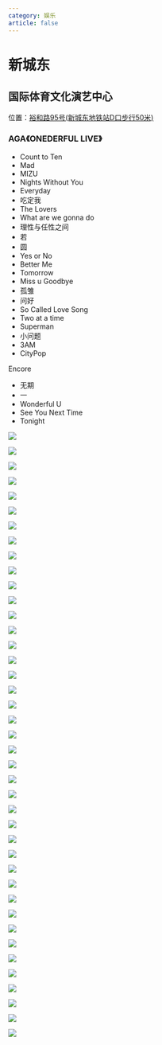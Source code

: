```yaml
---
category: 娱乐
article: false
---
```


# 新城东

## 国际体育文化演艺中心

<i class="fa-solid fa-location-dot"></i> 位置：<a href="https://ditu.amap.com/place/B0FFIIJZ6B" target="_blank">裕和路95号(新城东地铁站D口步行50米)</a>

### AGA《ONEDERFUL LIVE》

- Count to Ten
- Mad
- MIZU
- Nights Without You
- Everyday
- 吃定我
- The Lovers
- What are we gonna do
- 理性与任性之间
- 若
- 圆
- Yes or No
- Better Me
- Tomorrow
- Miss u Goodbye
- 孤雏
- 问好
- So Called Love Song
- Two at a time
- Superman
- 小问题
- 3AM
- CityPop

Encore

- 无期
- 一
- Wonderful U
- See You Next Time
- Tonight

![](https://img.sherry4869.com/blog/life/play/china/guangdong/foshan/sd/xcd/gjty/aga-onederful/1.jpg)

![](https://img.sherry4869.com/blog/life/play/china/guangdong/foshan/sd/xcd/gjty/aga-onederful/3.jpg)

![](https://img.sherry4869.com/blog/life/play/china/guangdong/foshan/sd/xcd/gjty/aga-onederful/4.jpg)

![](https://img.sherry4869.com/blog/life/play/china/guangdong/foshan/sd/xcd/gjty/aga-onederful/5.jpg)

![](https://img.sherry4869.com/blog/life/play/china/guangdong/foshan/sd/xcd/gjty/aga-onederful/6.jpg)

![](https://img.sherry4869.com/blog/life/play/china/guangdong/foshan/sd/xcd/gjty/aga-onederful/7.jpg)

![](https://img.sherry4869.com/blog/life/play/china/guangdong/foshan/sd/xcd/gjty/aga-onederful/8.jpg)

![](https://img.sherry4869.com/blog/life/play/china/guangdong/foshan/sd/xcd/gjty/aga-onederful/9.jpg)

![](https://img.sherry4869.com/blog/life/play/china/guangdong/foshan/sd/xcd/gjty/aga-onederful/10.jpg)

![](https://img.sherry4869.com/blog/life/play/china/guangdong/foshan/sd/xcd/gjty/aga-onederful/11.jpg)

![](https://img.sherry4869.com/blog/life/play/china/guangdong/foshan/sd/xcd/gjty/aga-onederful/12.jpg)

![](https://img.sherry4869.com/blog/life/play/china/guangdong/foshan/sd/xcd/gjty/aga-onederful/13.jpg)

![](https://img.sherry4869.com/blog/life/play/china/guangdong/foshan/sd/xcd/gjty/aga-onederful/14.jpg)

![](https://img.sherry4869.com/blog/life/play/china/guangdong/foshan/sd/xcd/gjty/aga-onederful/15.jpg)

![](https://img.sherry4869.com/blog/life/play/china/guangdong/foshan/sd/xcd/gjty/aga-onederful/16.jpg)

![](https://img.sherry4869.com/blog/life/play/china/guangdong/foshan/sd/xcd/gjty/aga-onederful/17.jpg)

![](https://img.sherry4869.com/blog/life/play/china/guangdong/foshan/sd/xcd/gjty/aga-onederful/18.jpg)

![](https://img.sherry4869.com/blog/life/play/china/guangdong/foshan/sd/xcd/gjty/aga-onederful/2.jpg)

![](https://img.sherry4869.com/blog/life/play/china/guangdong/foshan/sd/xcd/gjty/aga-onederful/19.jpg)

![](https://img.sherry4869.com/blog/life/play/china/guangdong/foshan/sd/xcd/gjty/aga-onederful/20.jpg)

![](https://img.sherry4869.com/blog/life/play/china/guangdong/foshan/sd/xcd/gjty/aga-onederful/21.jpg)

![](https://img.sherry4869.com/blog/life/play/china/guangdong/foshan/sd/xcd/gjty/aga-onederful/22.jpg)

![](https://img.sherry4869.com/blog/life/play/china/guangdong/foshan/sd/xcd/gjty/aga-onederful/23.jpg)

![](https://img.sherry4869.com/blog/life/play/china/guangdong/foshan/sd/xcd/gjty/aga-onederful/24.jpg)

![](https://img.sherry4869.com/blog/life/play/china/guangdong/foshan/sd/xcd/gjty/aga-onederful/25.jpg)

![](https://img.sherry4869.com/blog/life/play/china/guangdong/foshan/sd/xcd/gjty/aga-onederful/26.jpg)

![](https://img.sherry4869.com/blog/life/play/china/guangdong/foshan/sd/xcd/gjty/aga-onederful/27.jpg)

![](https://img.sherry4869.com/blog/life/play/china/guangdong/foshan/sd/xcd/gjty/aga-onederful/28.jpg)

![](https://img.sherry4869.com/blog/life/play/china/guangdong/foshan/sd/xcd/gjty/aga-onederful/29.jpg)

![](https://img.sherry4869.com/blog/life/play/china/guangdong/foshan/sd/xcd/gjty/aga-onederful/30.jpg)

![](https://img.sherry4869.com/blog/life/play/china/guangdong/foshan/sd/xcd/gjty/aga-onederful/31.jpg)

![](https://img.sherry4869.com/blog/life/play/china/guangdong/foshan/sd/xcd/gjty/aga-onederful/32.jpg)

![](https://img.sherry4869.com/blog/life/play/china/guangdong/foshan/sd/xcd/gjty/aga-onederful/33.jpg)

![](https://img.sherry4869.com/blog/life/play/china/guangdong/foshan/sd/xcd/gjty/aga-onederful/34.jpg)

![](https://img.sherry4869.com/blog/life/play/china/guangdong/foshan/sd/xcd/gjty/aga-onederful/35.jpg)

![](https://img.sherry4869.com/blog/life/play/china/guangdong/foshan/sd/xcd/gjty/aga-onederful/36.jpg)

![](https://img.sherry4869.com/blog/life/play/china/guangdong/foshan/sd/xcd/gjty/aga-onederful/37.jpg)

![](https://img.sherry4869.com/blog/life/play/china/guangdong/foshan/sd/xcd/gjty/aga-onederful/38.jpg)

![](https://img.sherry4869.com/blog/life/play/china/guangdong/foshan/sd/xcd/gjty/aga-onederful/39.jpg)

![](https://img.sherry4869.com/blog/life/play/china/guangdong/foshan/sd/xcd/gjty/aga-onederful/40.jpg)

![](https://img.sherry4869.com/blog/life/play/china/guangdong/foshan/sd/xcd/gjty/aga-onederful/41.jpg)